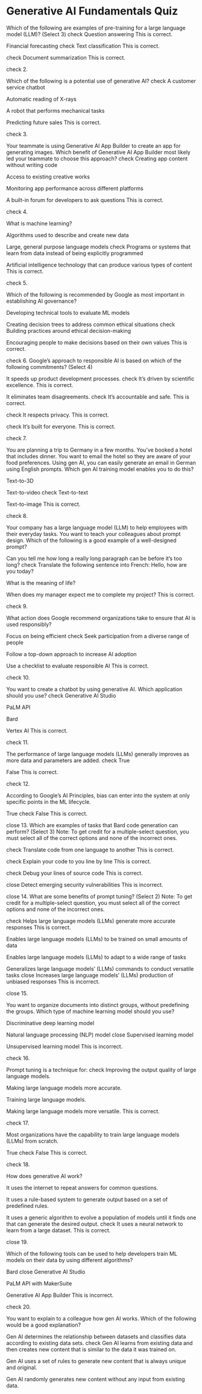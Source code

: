 # Generative AI Fundamentals Quiz

Which of the following are examples of pre-training for a large language model (LLM)? (Select 3)
check
Question answering
This is correct.


Financial forecasting
check
Text classification
This is correct.

check
Document summarization
This is correct.

check
2.

Which of the following is a potential use of generative AI?
check
A customer service chatbot

Automatic reading of X-rays

A robot that performs mechanical tasks

Predicting future sales
This is correct.

check
3.

Your teammate is using Generative AI App Builder to create an app for generating images. Which benefit of Generative AI App Builder most likely led your teammate to choose this approach?
check
Creating app content without writing code

Access to existing creative works

Monitoring app performance across different platforms

A built-in forum for developers to ask questions
This is correct.

check
4.

What is machine learning?

Algorithms used to describe and create new data

Large, general purpose language models
check
Programs or systems that learn from data instead of being explicitly programmed

Artificial intelligence technology that can produce various types of content
This is correct.

check
5.

Which of the following is recommended by Google as most important in establishing AI governance?

Developing technical tools to evaluate ML models

Creating decision trees to address common ethical situations
check
Building practices around ethical decision-making

Encouraging people to make decisions based on their own values
This is correct.

check
6.
Google’s approach to responsible AI is based on which of the following commitments? (Select 4)

It speeds up product development processes.
check
It’s driven by scientific excellence.
This is correct.


It eliminates team disagreements.
check
It’s accountable and safe.
This is correct.

check
It respects privacy.
This is correct.

check
It’s built for everyone.
This is correct.

check
7.

You are planning a trip to Germany in a few months. You’ve booked a hotel that includes dinner. You want to email the hotel so they are aware of your food preferences. Using gen AI, you can easily generate an email in German using English prompts. Which gen AI training model enables you to do this?

Text-to-3D

Text-to-video
check
Text-to-text

Text-to-image
This is correct.

check
8.

Your company has a large language model (LLM) to help employees with their everyday tasks. You want to teach your colleagues about prompt design. Which of the following is a good example of a well-designed prompt?

Can you tell me how long a really long paragraph can be before it’s too long?
check
Translate the following sentence into French: Hello, how are you today?

What is the meaning of life?

When does my manager expect me to complete my project?
This is correct.

check
9.

What action does Google recommend organizations take to ensure that AI is used responsibly?

Focus on being efficient
check
Seek participation from a diverse range of people

Follow a top-down approach to increase AI adoption

Use a checklist to evaluate responsible AI
This is correct.

check
10.

You want to create a chatbot by using generative AI. Which application should you use?
check
Generative AI Studio

PaLM API

Bard

Vertex AI
This is correct.

check
11.

The performance of large language models (LLMs) generally improves as more data and parameters are added.
check
True

False
This is correct.

check
12.

According to Google’s AI Principles, bias can enter into the system at only specific points in the ML lifecycle.

True
check
False
This is correct.

close
13.
Which are examples of tasks that Bard code generation can perform? (Select 3)
Note: To get credit for a multiple-select question, you must select all of the correct options and none of the incorrect ones.

check
Translate code from one language to another
This is correct.

check
Explain your code to you line by line
This is correct.

check
Debug your lines of source code
This is correct.

close
Detect emerging security vulnerabilities
This is incorrect.

close
14.
What are some benefits of prompt tuning? (Select 2)
Note: To get credit for a multiple-select question, you must select all of the correct options and none of the incorrect ones.

check
Helps large language models (LLMs) generate more accurate responses
This is correct.


Enables large language models (LLMs) to be trained on small amounts of data

Enables large language models (LLMs) to adapt to a wide range of tasks

Generalizes large language models’ (LLMs) commands to conduct versatile tasks
close
Increases large language models’ (LLMs) production of unbiased responses
This is incorrect.

close
15.

You want to organize documents into distinct groups, without predefining the groups. Which type of machine learning model should you use?

Discriminative deep learning model

Natural language processing (NLP) model
close
Supervised learning model

Unsupervised learning model
This is incorrect.

check
16.

Prompt tuning is a technique for:
check
Improving the output quality of large language models.

Making large language models more accurate.

Training large language models.

Making large language models more versatile.
This is correct.

check
17.

Most organizations have the capability to train large language models (LLMs) from scratch.

True
check
False
This is correct.

check
18.

How does generative AI work?

It uses the internet to repeat answers for common questions.

It uses a rule-based system to generate output based on a set of predefined rules.

It uses a generic algorithm to evolve a population of models until it finds one that can generate the desired output.
check
It uses a neural network to learn from a large dataset.
This is correct.

close
19.

Which of the following tools can be used to help developers train ML models on their data by using different algorithms?

Bard
close
Generative AI Studio

PaLM API with MakerSuite

Generative AI App Builder
This is incorrect.

check
20.

You want to explain to a colleague how gen AI works. Which of the following would be a good explanation?

Gen AI determines the relationship between datasets and classifies data according to existing data sets.
check
Gen AI learns from existing data and then creates new content that is similar to the data it was trained on.

Gen AI uses a set of rules to generate new content that is always unique and original.

Gen AI randomly generates new content without any input from existing data.
